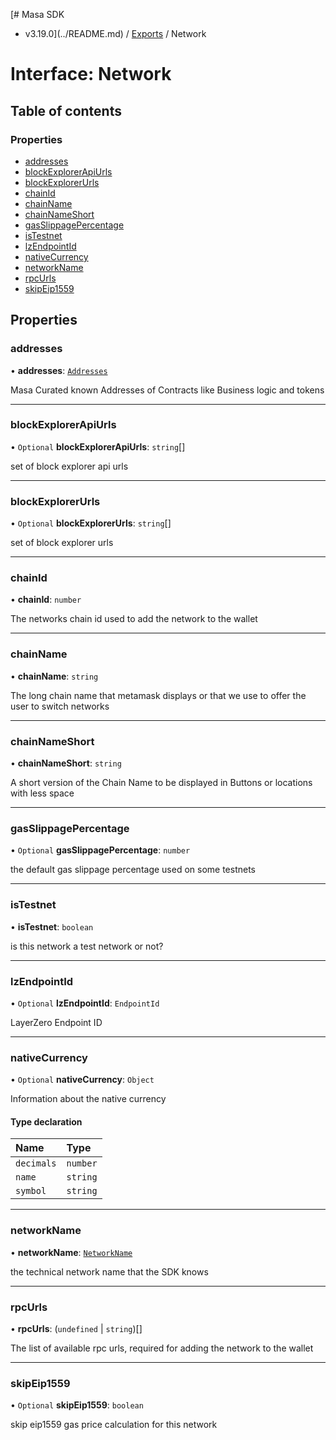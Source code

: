 [# Masa SDK
 - v3.19.0](../README.md) / [Exports](../modules.md) / Network

# Interface: Network

## Table of contents

### Properties

- [addresses](Network.md#addresses)
- [blockExplorerApiUrls](Network.md#blockexplorerapiurls)
- [blockExplorerUrls](Network.md#blockexplorerurls)
- [chainId](Network.md#chainid)
- [chainName](Network.md#chainname)
- [chainNameShort](Network.md#chainnameshort)
- [gasSlippagePercentage](Network.md#gasslippagepercentage)
- [isTestnet](Network.md#istestnet)
- [lzEndpointId](Network.md#lzendpointid)
- [nativeCurrency](Network.md#nativecurrency)
- [networkName](Network.md#networkname)
- [rpcUrls](Network.md#rpcurls)
- [skipEip1559](Network.md#skipeip1559)

## Properties

### addresses

• **addresses**: [`Addresses`](Addresses.md)

Masa Curated known Addresses of Contracts like Business logic and tokens

___

### blockExplorerApiUrls

• `Optional` **blockExplorerApiUrls**: `string`[]

set of block explorer api urls

___

### blockExplorerUrls

• `Optional` **blockExplorerUrls**: `string`[]

set of block explorer urls

___

### chainId

• **chainId**: `number`

The networks chain id used to add the network to the wallet

___

### chainName

• **chainName**: `string`

The long chain name that metamask displays or that we use to
offer the user to switch networks

___

### chainNameShort

• **chainNameShort**: `string`

A short version of the Chain Name to be displayed in Buttons or
locations with less space

___

### gasSlippagePercentage

• `Optional` **gasSlippagePercentage**: `number`

the default gas slippage percentage used on some testnets

___

### isTestnet

• **isTestnet**: `boolean`

is this network a test network or not?

___

### lzEndpointId

• `Optional` **lzEndpointId**: `EndpointId`

LayerZero Endpoint ID

___

### nativeCurrency

• `Optional` **nativeCurrency**: `Object`

Information about the native currency

#### Type declaration

| Name | Type |
| :------ | :------ |
| `decimals` | `number` |
| `name` | `string` |
| `symbol` | `string` |

___

### networkName

• **networkName**: [`NetworkName`](../modules.md#networkname)

the technical network name that the SDK knows

___

### rpcUrls

• **rpcUrls**: (`undefined` \| `string`)[]

The list of available rpc urls, required for adding the network
to the wallet

___

### skipEip1559

• `Optional` **skipEip1559**: `boolean`

skip eip1559 gas price calculation for this network
